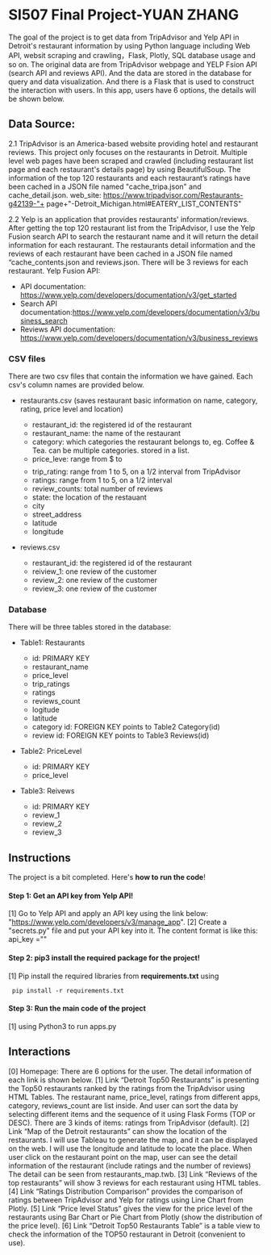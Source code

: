 # SI507 Final Project-YUAN ZHANG
The goal of the project is to get data from TripAdvisor and Yelp API in Detroit's restaurant information by using Python language including Web API, websit scraping and crawling，Flask, Plotly, SQL database usage and so on. The original data are from TripAdvisor webpage and YELP Fsion API (search API and reviews API). And the data are stored in the database for query and data visualization.
And there is a Flask that is used to construct the interaction with users. In this app, users have 6 options, the details will be shown below.

## Data Source:
2.1 TripAdvisor is an America-based website providing hotel and restaurant reviews. This project only focuses on the restaurants in Detroit. Multiple level web pages have been scraped and crawled (including restaurant list page and each restaurant's details page) by using BeautifulSoup. The information of the top 120 restaurants and each restaurant’s ratings have been cached in a JSON file named "cache_tripa.json" and cache_detail.json.
web_site: https://www.tripadvisor.com/Restaurants-g42139-"+ page+"-Detroit_Michigan.html#EATERY_LIST_CONTENTS"

2.2 Yelp is an application that provides restaurants' information/reviews. After getting the top 120 restaurant list from the TripAdvisor, I use the Yelp Fusion search API to search the restaurant name and it will return the detail information for each restaurant. The restaurants detail information and the reviews of each restaurant have been cached in a JSON file named “cache_contents.json and reviews.json. There will be 3 reviews for each restaurant.
Yelp Fusion API:
* API documentation: https://www.yelp.com/developers/documentation/v3/get_started
* Search API documentation:https://www.yelp.com/developers/documentation/v3/business_search
* Reviews API documentation:
https://www.yelp.com/developers/documentation/v3/business_reviews


### CSV files

There are two csv files that contain the information we have gained. Each csv's column names are provided below.

* restaurants.csv (saves restaurant basic information on name, category, rating, price level and location)
  * restaurant_id: the registered id of the restaurant
  * restaurant_name: the name of the restaurant
  * category: which categories the restaurant belongs to, eg. Coffee & Tea. can be multiple categories. stored in a list.
  * price_leve: range from $ to $$$$
  * trip_rating: range from 1 to 5, on a 1/2 interval from TripAdvisor
  * ratings: range from 1 to 5, on a 1/2 interval
  * review_counts: total number of reviews
  * state: the location of the restauant
  * city
  * street_address
  * latitude
  * longitude
  

* reviews.csv
   * restaurant_id: the registered id of the restaurant
   * reiview_1: one review of the customer
   * review_2: one review of the customer
   * review_3: one review of the customer


### Database

There will be three tables stored in the database:

* Table1: Restaurants
  * id: PRIMARY KEY
  * restaurant_name
  * price_level
  * trip_ratings
  * ratings
  * reviews_count
  * logitude
  * latitude
  * category id: FOREIGN KEY points to Table2 Category(id)
  * review id:  FOREIGN KEY points to Table3 Reviews(id)
  
* Table2: PriceLevel
  * id: PRIMARY KEY
  * price_level
  
* Table3: Reivews
  * id: PRIMARY KEY
  * review_1
  * review_2
  * review_3
  


## Instructions
The project is a bit completed. Here's **how to run the code**!
#### Step 1: Get an API key from Yelp API!
 [1] Go to Yelp API and apply an API key using the link below: "https://www.yelp.com/developers/v3/manage_app".
 [2] Create a "secrets.py" file and put your API key into it. The content format is like this: api_key =""<br/>

#### Step 2: pip3 install the required package for the project!
 [1] Pip install the required libraries from **requirements.txt** using <br/>
```
 pip install -r requirements.txt
```
#### Step 3: Run the main code of the project
 [1] using Python3 to run apps.py 

## Interactions
[0] Homepage: There are 6 options for the user. The detail information of each link is shown below.
[1] Link “Detroit Top50 Restaurants” is presenting the Top50 restaurants ranked by the ratings from the TripAdvisor using HTML Tables. The restaurant name, price_level, ratings from different apps, category, reviews_count are list inside. 
And user can sort the data by selecting different items and the sequence of it using Flask Forms (TOP or DESC). There are 3 kinds of items: ratings from TripAdvisor (default).
[2] Link “Map of the Detroit restaurants” can show the location of the restaurants. I will use Tableau to generate the map, and it can be displayed on the web. I will use the longitude and latitude to locate the place. When user click on the restaurant point on the map, user can see the detail information of the restaurant (include ratings and the number of reviews)
The detail can be seen from restaurants_map.twb.
[3] Link “Reviews of the top restaurants” will show 3 reviews for each restaurant using HTML tables.
[4] Link “Ratings Distribution Comparison” provides the comparison of ratings between TripAdvisor and Yelp for ratings using Line Chart from Plotly.
[5] Link “Price level Status” gives the view for the price level of the restaurants using Bar Chart or Pie Chart from Plotly (show the distribution of the price level).
[6] Link “Detroit Top50 Restaurants Table” is a table view to check the information of the TOP50 restaurant in Detroit (convenient to use).










